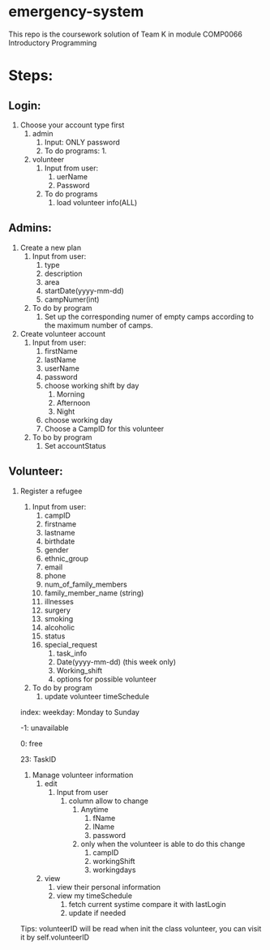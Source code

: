 # emergency-system
This repo is the coursework solution of Team K in module COMP0066 Introductory Programming



# Steps:

## Login:

1. Choose your account type first
   1. admin
      1. Input: ONLY password
      2. To do programs:
         1. 
   2. volunteer
      1. Input from user:
         1. uerName
         2. Password
      2. To do programs
         1. load volunteer info(ALL)

## Admins:

1. Create a new plan
   1. Input from user:
      1. type
      2. description
      3. area
      4. startDate(yyyy-mm-dd)
      5. campNumer(int)
   2. To do by program
      1. Set up the corresponding numer of empty camps  according to the maximum number of camps.
2. Create volunteer account
   1. Input from user:
      1. firstName
      2. lastName
      3. userName
      4. password
      5. choose working shift by day
         1. Morning
         2. Afternoon
         3. Night
      6. choose working day
      7. Choose a CampID for this volunteer
   2. To bo by program
      1. Set accountStatus

## Volunteer:

1. Register a refugee

   1. Input from user:
      1. campID
      2. firstname
      3. lastname
      4. birthdate
      5. gender
      6. ethnic_group
      7. email
      8. phone
      9. num_of_family_members
      10. family_member_name (string)
      11. illnesses
      12. surgery
      13. smoking
      14. alcoholic
      15. status
      16. special_request
          1. task_info
          2. Date(yyyy-mm-dd) (this week only)
          3. Working_shift
          4. options for possible volunteer
   2. To do by program
      1. update volunteer timeSchedule

   index: weekday: Monday to Sunday

   -1: unavailable

   0: free

   23: TaskID

   1. Manage volunteer information
      1. edit
         1. Input from user
            1. column allow to change
               1. Anytime
                  1. fName
                  2. lName
                  3. password
               2. only when the volunteer is able to do this change
                  1. campID
                  2. workingShift
                  3. workingdays
      2. view
         1. view their personal information
         2. view my timeSchedule
            1. fetch current systime compare it with lastLogin
            2. update if needed

   Tips: volunteerID will be read when init the class volunteer, you can visit it by self.volunteerID

